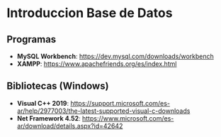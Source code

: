 # Introduccion Base de Datos
## Programas 
* **MySQL Workbench**: <https://dev.mysql.com/downloads/workbench>
* **XAMPP**: <https://www.apachefriends.org/es/index.html>

## Bibliotecas (Windows)
* **Visual C++ 2019**: <https://support.microsoft.com/es-ar/help/2977003/the-latest-supported-visual-c-downloads>
* **Net Framework 4.52**: <https://www.microsoft.com/es-ar/download/details.aspx?id=42642>
